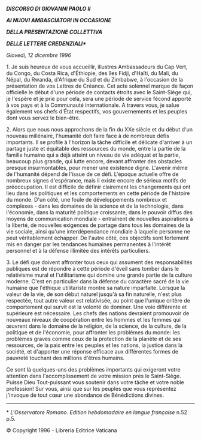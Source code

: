 ***DISCORSO DI GIOVANNI PAOLO II***

***AI NUOVI AMBASCIATORI IN OCCASIONE***

***DELLA PRESENTAZIONE COLLETTIVA***

***DELLE LETTERE CREDENZIALI\****

*Giovedì, 12 dicembre 1996*

1\. Je suis heureux de vous accueillir, illustres Ambassadeurs du Cap Vert, du Congo, du Costa Rica, d'Éthiopie, des îles Fidji, d'Haïti, du Mali, du Népal, du Rwanda, d'Afrique du Sud et du Zimbabwe, à l'occasion de la présentation de vos Lettres de Créance. Cet acte solennel marque de façon officielle le début d'une période de contacts étroits avec le Saint-Siège qui, je l'espère et je prie pour cela, sera une période de service fécond apporté à vos pays et à la Communauté internationale. A travers vous, je salue également vos chefs d'État respectifs, vos gouvernements et les peuples dont vous servez le bien-être.

2\. Alors que nous nous approchons de la fin du XXe siècle et du début d'un nouveau millénaire, l'humanité doit faire face à de nombreux défis importants. Il se profile à l'horizon la tâche difficile et délicate d'arriver à un partage juste et équitable des ressources du monde, entre la partie de la famille humaine qui a déjà atteint un niveau de vie adéquat et la partie, beaucoup plus grande, qui lutte encore, devant affronter des obstacles presque insurmontables, pour mener une existence digne. L'avenir même de l'humanité dépend de l'issue de ce défi. L'époque actuelle offre de nombreux signes d'espérance, mais il existe encore de sérieux motifs de préoccupation. Il est difficile de définir clairement les changements qui ont lieu dans les politiques et les comportements en cette période de l'histoire du monde. D'un côté, une foule de développements nombreux et complexes - dans les domaines de la science et de la technologie, dans l'économie, dans la maturité politique croissante, dans le pouvoir diffus des moyens de communication mondiale - entraînent de nouvelles aspirations à la liberté, de nouvelles exigences de partage dans tous les domaines de la vie sociale, ainsi qu'une interdépendance mondiale à laquelle personne ne peut véritablement échapper. De l'autre côté, ces objectifs sont fortement mis en danger par les tendances humaines permanentes à l'intérêt personnel et à la défense illimitée des intérêts particuliers.

3\. Le défi que doivent affronter tous ceux qui assument des responsabilités publiques est de répondre à cette période d'éveil sans tomber dans le relativisme mural et l'utilitarisme qui domine une grande partie de la culture moderne. C'est en particulier dans la défense du caractère sacré de la vie humaine que l'éthique utilitariste montre sa nature imparfaite. Lorsque la valeur de la vie, de son début naturel jusqu'à sa fin naturelle, n'est plus respectée, tout autre valeur est relativisée, au point que l'unique critère de comportement qui survit est la volonté de dominer. Une voie différente et supérieure est nécessaire. Les chefs des nations devraient promouvoir de nouveaux niveaux de coopération entre les hommes et les femmes qui œuvrent dans le domaine de la religion, de la science, de la culture, de la politique et de l'économie, pour affronter les problèmes du monde: les problèmes graves comme ceux de la protection de la planète et de ses ressources, de la paix entre les peuples et les nations, la justice dans la société, et d'apporter une réponse efficace aux différentes formes de pauvreté touchant des millions d'êtres humains.

Ce sont là quelques-uns des problèmes importants qui exigeront votre attention dans l'accomplissement de votre mission près le Saint-Siège. Puisse Dieu Tout-puissant vous soutenir dans votre tâche et votre noble profession! Sur vous, ainsi que sur les peuples que vous représentez j'invoque de tout cœur une abondance de Bénédictions divines.

* * *

\* *L'Osservatore Romano. Edition hebdomadaire en langue française* n.52 p.5.

© Copyright 1996 - Libreria Editrice Vaticana
